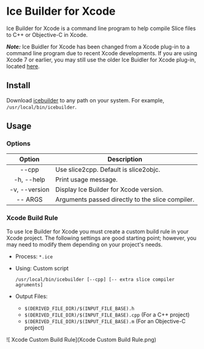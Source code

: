 # Ice Builder for Xcode

Ice Builder for Xcode is a command line program to help compile Slice files to C++ or Objective-C in Xcode.

___Note:___ Ice Buidler for Xcode has been changed from a Xcode plug-in to a command line program due to recent
Xcode developments. If you are using Xcode 7 or earlier, you may still use the older Ice Buidler for Xcode plug-in,
located [here](https://github.com/zeroc-ice/ice-builder-xcode/tree/xcode-plugin).

## Install

Download [icebuilder](icebuilder) to any path on your system. For example, `/usr/local/bin/icebuilder`.

## Usage

### Options

| Option        | Description                                     |
| :-----------: | ----------------------------------------------- |
| --cpp         | Use slice2cpp. Default is slice2objc.           |
| -h, --help    | Print usage message.                            |
| -v, --version | Display Ice Builder for Xcode version.          |
| -- ARGS       | Arguments passed directly to the slice compiler.|


### Xcode Build Rule

To use Ice Builder for Xcode you must create a custom build rule in your Xcode project. The following settings are
good starting point; however, you may need to modify them depending on your project's needs.

* Process: `*.ice`

* Using: Custom script

    ```
    /usr/local/bin/icebuilder [--cpp] [-- extra slice compiler agruments]
    ```

* Output Files:
    * `$(DERIVED_FILE_DIR)/$(INPUT_FILE_BASE).h`
    * `$(DERIVED_FILE_DIR)/$(INPUT_FILE_BASE).cpp` (For a C++ project)
    * `$(DERIVED_FILE_DIR)/$(INPUT_FILE_BASE).m` (For an Objective-C project)

![ Xcode Custom Build Rule](Xcode Custom Build Rule.png)
